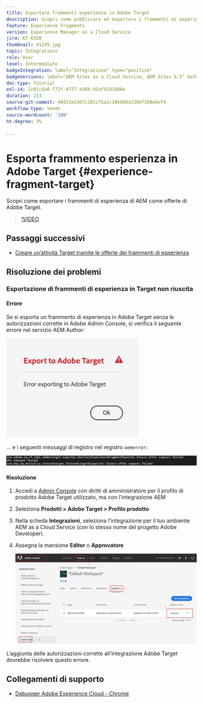 ```yaml
---
title: Esportare frammenti esperienza in Adobe Target
description: Scopri come pubblicare ed esportare i frammenti di esperienza di AEM come offerte di Adobe Target.
feature: Experience Fragments
version: Experience Manager as a Cloud Service
jira: KT-6350
thumbnail: 41245.jpg
topic: Integrations
role: User
level: Intermediate
badgeIntegration: label="Integrazione" type="positive"
badgeVersions: label="AEM Sites as a Cloud Service, AEM Sites 6.5" before-title="false"
doc-type: Tutorial
exl-id: 2c01cda8-f72f-47f7-a36b-95afd241906e
duration: 213
source-git-commit: 48433a5367c281cf5a1c106b08a1306f1b0e8ef4
workflow-type: tm+mt
source-wordcount: '180'
ht-degree: 3%

---
```


# Esporta frammento esperienza in Adobe Target {#experience-fragment-target}

Scopri come esportare i frammenti di esperienza di AEM come offerte di Adobe Target.

>[!VIDEO](https://video.tv.adobe.com/v/328977?quality=12&learn=on&captions=ita)

## Passaggi successivi

+ [Creare un’attività Target tramite le offerte dei frammenti di esperienza](./create-target-activity.md)

## Risoluzione dei problemi

### Esportazione di frammenti di esperienza in Target non riuscita

#### Errore

Se si esporta un frammento di esperienza in Adobe Target senza le autorizzazioni corrette in Adobe Admin Console, si verifica il seguente errore nel servizio AEM Author:

![Errore nell&#39;interfaccia utente API di Target](assets/error-target-offer.png)

... e i seguenti messaggi di registro nel registro `aemerror`:

![Errore console API di Target](assets/target-console-error.png)

#### Risoluzione

1. Accedi a [Admin Console](https://adminconsole.adobe.com/) con diritti di amministratore per il profilo di prodotto Adobe Target utilizzato, ma con l&#39;integrazione AEM
2. Seleziona __Prodotti > Adobe Target > Profilo prodotto__
3. Nella scheda __Integrazioni__, seleziona l&#39;integrazione per il tuo ambiente AEM as a Cloud Service (con lo stesso nome del progetto Adobe Developer).
4. Assegna la mansione __Editor__ o __Approvatore__

   ![Errore API di Target](assets/target-permissions.png)

L’aggiunta delle autorizzazioni corrette all’integrazione Adobe Target dovrebbe risolvere questo errore.

## Collegamenti di supporto

+ [Debugger Adobe Experience Cloud - Chrome](https://chrome.google.com/webstore/detail/adobe-experience-platform/bfnnokhpnncpkdmbokanobigaccjkpob)
